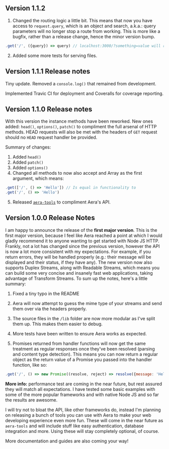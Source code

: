 ## Version 1.1.2

  1. Changed the routing logic a little bit. This means that now you have access to `request.query`, which is an object and search, a.k.a.: query parameters will no longer stop a route from working. This is more like a bugfix, rather than a release change, hence the minor version bump.
```js
.get('/', ({query}) => query) // localhost:3000/?something=value will respond with { "something": "value" }
```
  2. Added some more tests for serving files.

## Version 1.1.1 Release notes

Tiny update. Removed a `console.log()` that remained from development.

Implemented Travic CI for deployment and Coveralls for coverage reporting.

## Version 1.1.0 Release notes

With this version the instance methods have been reworked. New ones added: `head()`, `options()`, `patch()` to compliment the full arsenal of HTTP methods. HEAD requests will also be met with the headers of `GET` request should no `HEAD` request handler be provided.

Summary of changes:

  1. Added `head()`
  2. Added `patch()`
  3. Added `options()`
  4. Changed all methods to now also accept and Array as the first argument, which means:

```js
.get(['/', () => 'Hello']) // Is equal in functionality to
.get('/', () => 'Hello')
```

  5. Released [`aera-tools`](https://npmjs.com/package/aera-tools) to compliment Aera's API.

## Version 1.0.0 Release Notes

I am happy to announce the release of the **first major version**. This is the first major version, because I feel like Aera reached a point at which I would gladly recommend it to anyone wanting to get started with Node JS HTTP. Frankly, not a lot has changed since the previous version, however the API is now a lot more consistent with my expectations. For example, if you return errors, they will be handled properly (e.g.: their message will be displayed and their status, if they have any). The new version now also supports Duplex Streams, along with Readable Streams, which means you can build some very concise and insanely fast web applications, taking advantage of Transform Streams. To sum up the notes, here's a little summary:

  1. Fixed a tiny typo in the README

  2. Aera will now attempt to guess the mime type of your streams and send them over via the headers properly.

  3. The source files in the `/lib` folder are now more modular as I've split them up. This makes them easier to debug.

  4. More tests have been written to ensure Aera works as expected.

  5. Promises returned from handler functions will now get the same treatment as regular responses once they've been resolved (parsing and content type detection). This means you can now return a regular object as the return value of a Promise you passed into the handler function, like so:

```js
.get('/', () => new Promise((resolve, reject) => resolve({message: 'Hello'})))
```

**More info:** performance test are coming in the near future, but rest assured they will match all expectations. I have tested some basic examples with some of the more popular frameworks and with native Node JS and so far the results are awesome.

I will try not to bloat the API, like other frameworks do, instead I'm planning on releasing a bunch of tools you can use with Aera to make your web developing experience even more fun. These will come in the near future as `aera-tools` and will include stuff like easy authentication, database integration and more. Using these will stay completely optional, of course.

More documentation and guides are also coming your way!
